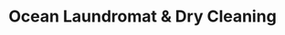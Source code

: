---
title: "Ocean Laundromat & Dry Cleaning"
url: /brooklyn/ocean-laundromat-und-dry-cleaning/
shop: Wäscherei
---